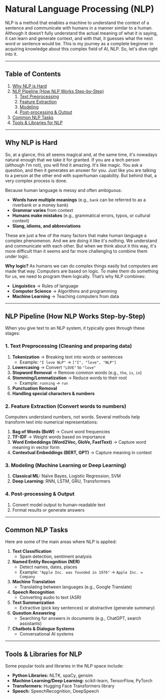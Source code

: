 # Natural Language Processing (NLP)

NLP is a method that enables a machine to understand the context of a sentence and communicate with humans in a manner similar to a human. Although it doesn’t fully understand the actual meaning of what it is saying, it can learn and generate context, and with that, it guesses what the next word or sentence would be. This is my journey as a complete beginner in acquiring knowledge about this complex field of AI, NLP. So, let's dive right into it.

---

## Table of Contents

1. [Why NLP is Hard](#why-nlp-is-hard)  
2. [NLP Pipeline (How NLP Works Step-by-Step)](#nlp-pipeline-how-nlp-works-step-by-step)  
    1. [Text Preprocessing](#1-text-preprocessing-cleaning-and-preparing-data)  
    2. [Feature Extraction](#2-feature-extraction-convert-words-to-numbers)  
    3. [Modeling](#3-modeling-machine-learning-or-deep-learning)  
    4. [Post-processing & Output](#4-post-processing--output)  
3. [Common NLP Tasks](#common-nlp-tasks)  
4. [Tools & Libraries for NLP](#tools--libraries-for-nlp)  

---

## Why NLP is Hard

So, at a glance, this all seems magical and, at the same time, it's nowadays natural enough that we take it for granted. If you are a tech person (although I'm not), you will find it amazing. It's like magic. You ask a question, and then it generates an answer for you. Just like you are talking to a person at the other end with superhuman capability. But behind that, a very complex process is done.

Because human language is messy and often ambiguous:  

- **Words have multiple meanings** (e.g., `bank` can be referred to as a riverbank or a money bank)  
- **Grammar varies** from context  
- **Humans make mistakes** (e.g., grammatical errors, typos, or cultural context)  
- **Slang, idioms, and abbreviations**  

These are just a few of the many factors that make human language a complex phenomenon. And we are doing it like it's nothing. We understand and communicate with each other. But when we think about it this way, it's more difficult than it seems and far more challenging to combine them under logic.

**Why logic?** As humans we can do complex things easily but computers are made that way. Computers are based on logic. To make them do something for us, we need to program them logically. That’s why NLP combines:  

- **Linguistics** → Rules of language  
- **Computer Science** → Algorithms and programming  
- **Machine Learning** → Teaching computers from data  

---

## NLP Pipeline (How NLP Works Step-by-Step)

When you give text to an NLP system, it typically goes through these stages:

### 1. Text Preprocessing (Cleaning and preparing data)

1. **Tokenization** → Breaking text into words or sentences  
   - Example: `"I love NLP"` → `["I", "love", "NLP"]`  
2. **Lowercasing** → Convert `"LOVE"` to `"love"`  
3. **Stopword Removal** → Remove common words (e.g., `the`, `is`, `in`)  
4. **Stemming/Lemmatization** → Reduce words to their root  
   - Example: `running` → `run`  
5. **Punctuation Removal**  
6. **Handling special characters & numbers**  

### 2. Feature Extraction (Convert words to numbers)

Computers understand numbers, not words. Several methods help transform text into numerical representations:  

1. **Bag of Words (BoW)** → Count word frequencies  
2. **TF-IDF** → Weight words based on importance  
3. **Word Embeddings (Word2Vec, GloVe, FastText)** → Capture word meaning in vector form  
4. **Contextual Embeddings (BERT, GPT)** → Capture meaning in context  

### 3. Modeling (Machine Learning or Deep Learning)

1. **Classical ML:** Naïve Bayes, Logistic Regression, SVM  
2. **Deep Learning:** RNN, LSTM, GRU, Transformers  

### 4. Post-processing & Output

1. Convert model output to human-readable text  
2. Format results or generate answers  

---

## Common NLP Tasks

Here are some of the main areas where NLP is applied:  

1. **Text Classification**  
   - Spam detection, sentiment analysis  
2. **Named Entity Recognition (NER)**  
   - Detect names, dates, places  
   - Example: `"Apple Inc. was founded in 1976"` → `Apple Inc. = Company`  
3. **Machine Translation**  
   - Translating between languages (e.g., Google Translate)  
4. **Speech Recognition**  
   - Converting audio to text (ASR)  
5. **Text Summarization**  
   - Extractive (pick key sentences) or abstractive (generate summary)  
6. **Question Answering**  
   - Searching for answers in documents (e.g., ChatGPT, search assistants)  
7. **Chatbots & Dialogue Systems**  
   - Conversational AI systems  

---

## Tools & Libraries for NLP

Some popular tools and libraries in the NLP space include:  

- **Python Libraries:** NLTK, spaCy, gensim  
- **Machine Learning/Deep Learning:** scikit-learn, TensorFlow, PyTorch  
- **Transformers:** Hugging Face Transformers library  
- **Speech:** SpeechRecognition, DeepSpeech  
